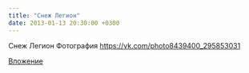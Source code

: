 ```yaml
---
title: "Снеж Легион"
date: 2013-01-13 20:30:00 +0300
---
```


Снеж Легион
Фотография
https://vk.com/photo8439400_295853031

[Вложение](https://vk.com/photo8439400_295853031)
